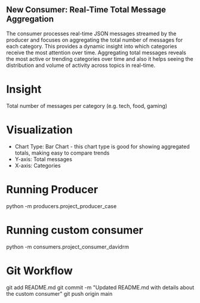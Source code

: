 ## New Consumer: Real-Time Total Message Aggregation
The consumer processes real-time JSON messages streamed by the producer and focuses on aggregating the total number of messages for each category. This provides a dynamic insight into which categories receive the most attention over time.
Aggregating total messages reveals the most active or trending categories over time and also it helps seeing the distribution and volume of activity across topics in real-time.

# Insight
Total number of messages per category (e.g. tech, food, gaming)

# Visualization
* Chart Type: Bar Chart - this chart type is good for showing aggregated totals, making easy to compare trends
* Y-axis: Total messages
* X-axis: Categories
  
# Running Producer
python -m producers.project_producer_case

# Running custom consumer
python -m consumers.project_consumer_davidrm

# Git Workflow
git add README.md
git commit -m "Updated README.md with details about the custom consumer"
git push origin main




